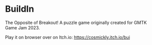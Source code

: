 # BuildIn
The Opposite of Breakout!
A puzzle game originally created for GMTK Game Jam 2023.

Play it on browser over on Itch.io: https://cosmickly.itch.io/bui
